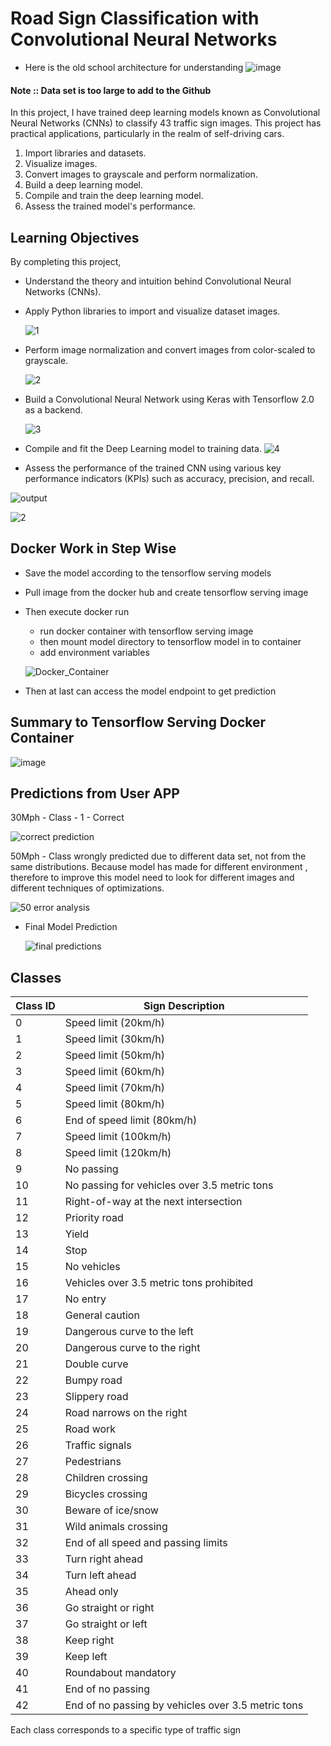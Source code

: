 # Road Sign Classification with Convolutional Neural Networks

- Here is the old school architecture for understanding
  ![image](https://github.com/Venura-94/Road-Sign-Classification-with-CNN/assets/137409412/6e0b12ee-1d02-4662-bc09-438a46cecb74)

#### Note :: Data set is too large to add to the Github 

In this project, I have trained deep learning models known as Convolutional Neural Networks (CNNs) to classify 43 traffic sign images. 
This project has practical applications, particularly in the realm of self-driving cars.

1. Import libraries and datasets.
2. Visualize images.
3. Convert images to grayscale and perform normalization.
4. Build a deep learning model.
5. Compile and train the deep learning model.
6. Assess the trained model's performance.

## Learning Objectives

By completing this project,

- Understand the theory and intuition behind Convolutional Neural Networks (CNNs).


- Apply Python libraries to import and visualize dataset images.

  ![1](https://github.com/Venura-94/Road-Sign-Classification-with-CNN/assets/137409412/15fe588c-8b25-41f8-9795-f5b617701efb)


- Perform image normalization and convert images from color-scaled to grayscale.

  ![2](https://github.com/Venura-94/Road-Sign-Classification-with-CNN/assets/137409412/27bf7cdc-4a1f-4168-ac29-61f3db2319a5)


- Build a Convolutional Neural Network using Keras with Tensorflow 2.0 as a backend.

  ![3](https://github.com/Venura-94/Road-Sign-Classification-with-CNN/assets/137409412/a30e51e9-a115-4238-a480-e21f0a19339c)



- Compile and fit the Deep Learning model to training data.
  ![4](https://github.com/Venura-94/Road-Sign-Classification-with-CNN/assets/137409412/99fb1594-9092-4366-8a3a-bb16d4c4381c)



- Assess the performance of the trained CNN using various key performance indicators (KPIs) such as accuracy, precision, and recall.


![output](https://github.com/Venura-94/Road-Sign-Classification-with-CNN/assets/137409412/b8fb4d00-4b88-4ec5-9301-3596e3ae8dbe)


![2](https://github.com/Venura-94/Road-Sign-Classification-with-CNN/assets/137409412/5874cf04-cf2a-4945-83c9-bd05f39d8374)


## Docker Work in Step Wise

- Save the model according to the tensorflow serving models

- Pull image from the docker hub and create tensorflow serving image

- Then execute docker run
   - run docker container with tensorflow serving image
   - then mount model directory to tensorflow model in to container
   - add environment variables
 
    ![Docker_Container](https://github.com/Venura-94/Road-Sign-Classification-with-CNN/assets/137409412/43a9c53d-9aaf-4594-8267-e135ecac7d4d)


- Then at last can access the model endpoint to get prediction

## Summary to Tensorflow Serving Docker Container

![image](https://github.com/Venura-94/Road-Sign-Classification-with-CNN/assets/137409412/4ea86e60-41d8-4548-b446-82dc825ce26e)


## Predictions from User APP 

30Mph - Class - 1 - Correct 

![correct prediction](https://github.com/Venura-94/Road-Sign-Classification-with-CNN/assets/137409412/dc94fd37-127e-4db8-8571-cdbfa06669da)


50Mph - Class wrongly predicted due to different data set, not from the same distributions. Because model has made for different environment , therefore to improve this model need to look for different images and different techniques of optimizations.


![50 error analysis](https://github.com/Venura-94/Road-Sign-Classification-with-CNN/assets/137409412/f62da88b-1564-4b9f-8c32-cac43f0aebb7)


- Final Model Prediction

  ![final predictions](https://github.com/Venura-94/Road-Sign-Classification-with-CNN/assets/137409412/7b3ace88-8c2d-4f82-94b7-108e7c1bb659)

## Classes

| Class ID | Sign Description          |
|----------|---------------------------|
| 0        | Speed limit (20km/h)      |
| 1        | Speed limit (30km/h)      |
| 2        | Speed limit (50km/h)      |
| 3        | Speed limit (60km/h)      |
| 4        | Speed limit (70km/h)      |
| 5        | Speed limit (80km/h)      |
| 6        | End of speed limit (80km/h)|
| 7        | Speed limit (100km/h)     |
| 8        | Speed limit (120km/h)     |
| 9        | No passing                |
| 10       | No passing for vehicles over 3.5 metric tons|
| 11       | Right-of-way at the next intersection|
| 12       | Priority road             |
| 13       | Yield                     |
| 14       | Stop                      |
| 15       | No vehicles               |
| 16       | Vehicles over 3.5 metric tons prohibited|
| 17       | No entry                  |
| 18       | General caution           |
| 19       | Dangerous curve to the left|
| 20       | Dangerous curve to the right|
| 21       | Double curve              |
| 22       | Bumpy road                |
| 23       | Slippery road             |
| 24       | Road narrows on the right |
| 25       | Road work                 |
| 26       | Traffic signals           |
| 27       | Pedestrians               |
| 28       | Children crossing         |
| 29       | Bicycles crossing         |
| 30       | Beware of ice/snow        |
| 31       | Wild animals crossing     |
| 32       | End of all speed and passing limits|
| 33       | Turn right ahead          |
| 34       | Turn left ahead           |
| 35       | Ahead only                |
| 36       | Go straight or right      |
| 37       | Go straight or left       |
| 38       | Keep right                |
| 39       | Keep left                 |
| 40       | Roundabout mandatory      |
| 41       | End of no passing         |
| 42       | End of no passing by vehicles over 3.5 metric tons|

Each class corresponds to a specific type of traffic sign
